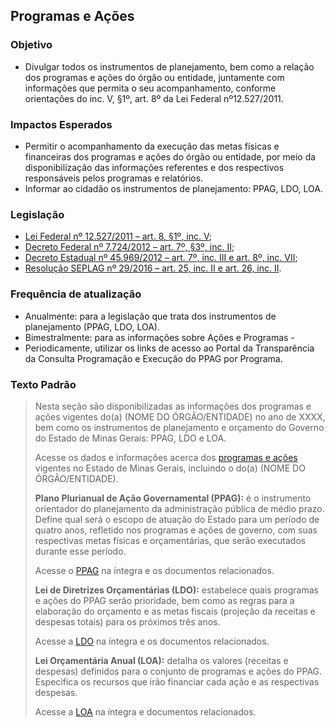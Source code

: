 ## Programas e Ações

### Objetivo
- Divulgar todos os instrumentos de planejamento, bem como a relação dos programas e ações do órgão ou entidade, juntamente com informações que permita o seu acompanhamento, conforme orientações do inc. V, §1º, art. 8º da Lei Federal nº12.527/2011.

### Impactos Esperados
-	Permitir o acompanhamento da execução das metas físicas e financeiras dos programas e ações do órgão ou entidade, por meio da disponibilização das informações referentes e dos respectivos responsáveis pelos programas e relatórios.
-	Informar ao cidadão os instrumentos de planejamento: PPAG, LDO, LOA.

### Legislação
-	[Lei Federal nº 12.527/2011 – art. 8, §1º, inc. V](http://www.planalto.gov.br/ccivil_03/_ato2011-2014/2011/lei/l12527.htm#art8);
-	[Decreto Federal nº 7.724/2012 – art. 7º, §3º, inc. II](http://www.planalto.gov.br/ccivil_03/_ato2011-2014/2012/decreto/d7724.htm);
-	[Decreto Estadual nº 45.969/2012 – art. 7º, inc. III e art. 8º, inc. VII](https://www.almg.gov.br/consulte/legislacao/completa/completa.html?tipo=DEC&num=45969&ano=2012);
-	[Resolução SEPLAG nº 29/2016 – art. 25, inc. II e art. 26, inc. II](http://www.planejamento.mg.gov.br/sites/default/files/documentos/resolucao_sitios_seplag_29_de_05_07_2016_1.pdf).

### Frequência de atualização
-	Anualmente: para a legislação que trata dos instrumentos de planejamento (PPAG, LDO, LOA).
-	Bimestralmente: para as informações sobre Ações e Programas - 
-	Periodicamente, utilizar os links de acesso ao Portal da Transparência da Consulta Programação e Execução do PPAG por Programa.

### Texto Padrão

> Nesta seção são disponibilizadas as informações dos programas e ações vigentes do(a) (NOME DO ÓRGÃO/ENTIDADE) no ano de XXXX, bem como os instrumentos de planejamento e orçamento do Governo do Estado de Minas Gerais: PPAG, LDO e LOA.
> 
> Acesse os dados e informações acerca dos [programas e ações]( https://www.transparencia.mg.gov.br/planejamento-e-resultados/planejamento-e-monitoramento/programacao-execucao-ppag-programa/ppagprograma-programas/5/2023/0/0) vigentes no Estado de Minas Gerais, incluindo o do(a) (NOME DO ÓRGÃO/ENTIDADE).
> 
> **Plano Plurianual de Ação Governamental (PPAG):** é o instrumento orientador do planejamento da administração pública de médio prazo. Define qual será o escopo de atuação do Estado para um período de quatro anos, refletido nos programas e ações de governo, com suas respectivas metas físicas e orçamentárias, que serão executados durante esse período.
>
> Acesse o [PPAG]( https://www.mg.gov.br/planejamento/pagina/planejamento-e-orcamento/plano-plurianual-de-acao-governamental-ppag/plano-plurianual-de-acao) na íntegra e os documentos relacionados.
> 
> **Lei de Diretrizes Orçamentárias (LDO):** estabelece quais programas e ações do PPAG serão prioridade, bem como as regras para a elaboração do orçamento e as metas fiscais (projeção da receitas e despesas totais) para os próximos três anos. 
>
> Acesse a [LDO]( https://www.mg.gov.br/planejamento/pagina/planejamento-e-orcamento/lei-de-diretrizes-orcamentarias-ldo/lei-de-diretrizes-orcamentarias) na íntegra e os documentos relacionados.
> 
> **Lei Orçamentária Anual (LOA):** detalha os valores (receitas e despesas) definidos para o conjunto de programas e ações do PPAG. Especifica os recursos que irão financiar cada ação e as respectivas despesas.
>
> Acesse a [LOA]( https://www.mg.gov.br/planejamento/pagina/planejamento-e-orcamento/lei-orcamentaria-anual-loa/lei-orcamentaria-anual-loa) na íntegra e documentos relacionados.

